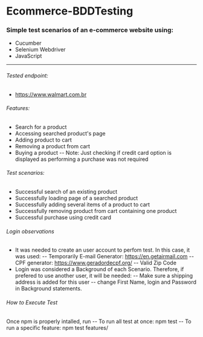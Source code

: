 # Ecommerce-BDDTesting

### Simple test scenarios of an e-commerce website using:
- Cucumber
- Selenium Webdriver
- JavaScript

---

###### Tested endpoint:
- https://www.walmart.com.br

###### Features:
- Search for a product
- Accessing searched product's page
- Adding product to cart
- Removing a product from cart
- Buying a product 
  -- Note: Just checking if credit card option is displayed as performing a purchase was not required

###### Test scenarios:
- Successful search of an existing product
- Successfully loading page of a searched product
- Successfully adding several items of a product to cart
- Successfully removing product from cart containing one product
- Successful purchase using credit card
  
###### Login observations
- It was needed to create an user account to perfom test. In this case, it was used:
  -- Temporarily E-mail Generator: https://en.getairmail.com
  -- CPF generator: https://www.geradordecpf.org/
  -- Valid Zip Code 
- Login was considered a Background of each Scenario. Therefore, if prefered to use another user, it will be needed:
  -- Make sure a shipping address is added for this user
  -- change First Name, login and Password in Background statements.

###### How to Execute Test
Once npm is properly intalled, run
-- To run all test at once: npm test 
-- To run a specific feature: npm test features/<feature file>
  
  
